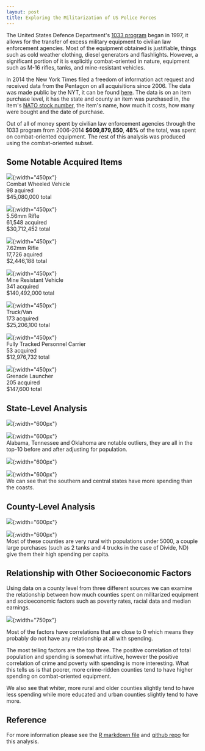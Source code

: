 ```yaml
---
layout: post
title: Exploring the Militarization of US Police Forces
---
```


The United States Defence Department's [1033 program](https://en.wikipedia.org/wiki/1033_program) began in 1997, it allows for the transfer of excess military equipment to civilian law enforcement agencies. Most of the equipment obtained is justifiable, things such as cold weather clothing, diesel generators and flashlights. However, a significant portion of it is explicitly combat-oriented in nature, equipment such as M-16 rifles, tanks, and mine-resistant vehicles.  

In 2014 the New York Times filed a freedom of information act request and received data from the Pentagon on all acquisitions since 2006. The data was made public by the NYT, it can be found [here](https://github.com/TheUpshot/Military-Surplus-Gear). The data is on an item purchase level, it has the state and county an item was purchased in, the item's [NATO stock number](https://en.wikipedia.org/wiki/NATO_Stock_Number), the item's name, how much it costs, how many were bought and the date of purchase.

Out of all of money spent by civilian law enforcement agencies through the 1033 program from 2006-2014 **$609,879,850**, **48%** of the total, was spent on combat-oriented equipment. The rest of this analysis was produced using the combat-oriented subset. 

## Some Notable Acquired Items 

![](https://raw.githubusercontent.com/vcolano/vcolano.github.io/master/_posts/policeMilitarySurplus/images/onlyCompleteCombatWheeledVehicle.jpg){:width="450px"}  
Combat Wheeled Vehicle  
98 aquired  
$45,080,000 total  
  
![](https://raw.githubusercontent.com/vcolano/vcolano.github.io/master/_posts/policeMilitarySurplus/images/rifle556.jpg){:width="450px"}  
5.56mm Rifle  
61,548 acquired  
$30,712,452 total     
   
![](https://raw.githubusercontent.com/vcolano/vcolano.github.io/master/_posts/policeMilitarySurplus/images/rifle762.jpg){:width="450px"}   
7.62mm Rifle  
17,726 aquired  
$2,446,188 total  
  
![](https://raw.githubusercontent.com/vcolano/vcolano.github.io/master/_posts/policeMilitarySurplus/images/mineResistantVehicle.jpg){:width="450px"}  
Mine Resistant Vehicle  
341 acquired  
$140,492,000 total  
   
![](https://raw.githubusercontent.com/vcolano/vcolano.github.io/master/_posts/policeMilitarySurplus/images/truckVan.jpg){:width="450px"}  
Truck/Van  
173 acquired  
$25,206,100 total  
  
![](https://raw.githubusercontent.com/vcolano/vcolano.github.io/master/_posts/policeMilitarySurplus/images/carrierPersonnelFullTracked.jpg){:width="450px"}  
Fully Tracked Personnel Carrier  
53 acquired  
$12,976,732 total  

![](https://raw.githubusercontent.com/vcolano/vcolano.github.io/master/_posts/policeMilitarySurplus/images/grenadeLauncher.jpg){:width="450px"}  
Grenade Launcher  
205 acquired  
$147,600 total     

 
## State-Level Analysis

![](https://raw.githubusercontent.com/vcolano/vcolano.github.io/master/_posts/policeMilitarySurplus/images/topStateSpenders.png){:width="600px"}

![](https://raw.githubusercontent.com/vcolano/vcolano.github.io/master/_posts/policeMilitarySurplus/images/topStateSpendersPerCapita.png){:width="600px"}  
Alabama, Tennessee and Oklahoma are notable outliers, they are all in the top-10 before and after adjusting for population.   

![](https://raw.githubusercontent.com/vcolano/vcolano.github.io/master/_posts/policeMilitarySurplus/images/topStateSpendersMap.png){:width="600px"}

![](https://raw.githubusercontent.com/vcolano/vcolano.github.io/master/_posts/policeMilitarySurplus/images/topStateSpendersPerCapitaMap.png){:width="600px"}  
We can see that the southern and central states have more spending than the coasts.

## County-Level Analysis

![](https://raw.githubusercontent.com/vcolano/vcolano.github.io/master/_posts/policeMilitarySurplus/images/topCountySpenders.png){:width="600px"}

![](https://raw.githubusercontent.com/vcolano/vcolano.github.io/master/_posts/policeMilitarySurplus/images/topCountySpendersPerCapita.png){:width="600px"}  
Most of these counties are very rural with populations under 5000, a couple large purchases (such as 2 tanks and 4 trucks in the case of Divide, ND) give them their high spending per capita.

## Relationship with Other Socioeconomic Factors

Using data on a county level from three different sources we can examine the relationship between how much counties spent on militarized equipment and socioeconomic factors such as poverty rates, racial data and median earnings.

![](https://raw.githubusercontent.com/vcolano/vcolano.github.io/master/_posts/policeMilitarySurplus/images/correlationSpendingLevelPlot.png){:width="750px"}

Most of the factors have correlations that are close to 0 which means they probably do not have any relationship at all with spending.

The most telling factors are the top three. The positive correlation of total population and spending is somewhat intuitive, however the positive correlation of crime and poverty with spending is more interesting. What this tells us is that poorer, more crime-ridden counties tend to have higher spending on combat-oriented equipment.

We also see that whiter, more rural and older counties slightly tend to have less spending while more educated and urban counties slightly tend to have more.  

## Reference
 
For more information please see the [R markdown file](https://rawgit.com/vcolano/policeMilitarySurplus/master/exploratoryAnalysis.html) and [github repo](https://github.com/vcolano/policeMilitarySurplus) for this analysis.

